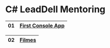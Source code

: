 # C# LeadDell Mentoring 

| 01 | [First Console App] |
| --- | --- |

| 02 | [Filmes] |
| --- | --- |

[Filmes]: https://github.com/fagner02/Csharp-lead-mentoring/tree/filmes
[First Console App]: https://github.com/fagner02/Csharp-lead-mentoring/tree/first-console-app
